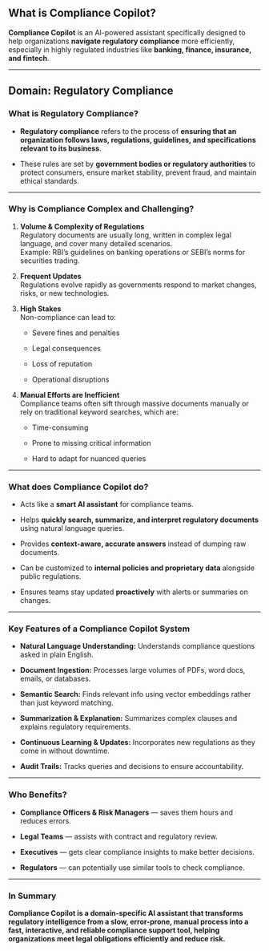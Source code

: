 
## What is **Compliance Copilot**?

**Compliance Copilot** is an AI-powered assistant specifically designed to help organizations **navigate regulatory compliance** more efficiently, especially in highly regulated industries like **banking, finance, insurance, and fintech**.

---

## Domain: Regulatory Compliance

### What is Regulatory Compliance?

- **Regulatory compliance** refers to the process of **ensuring that an organization follows laws, regulations, guidelines, and specifications relevant to its business**.
    
- These rules are set by **government bodies or regulatory authorities** to protect consumers, ensure market stability, prevent fraud, and maintain ethical standards.
    

---

### Why is Compliance Complex and Challenging?

1. **Volume & Complexity of Regulations**  
    Regulatory documents are usually long, written in complex legal language, and cover many detailed scenarios.  
    Example: RBI’s guidelines on banking operations or SEBI’s norms for securities trading.
    
2. **Frequent Updates**  
    Regulations evolve rapidly as governments respond to market changes, risks, or new technologies.
    
3. **High Stakes**  
    Non-compliance can lead to:
    
    - Severe fines and penalties
        
    - Legal consequences
        
    - Loss of reputation
        
    - Operational disruptions
        
4. **Manual Efforts are Inefficient**  
    Compliance teams often sift through massive documents manually or rely on traditional keyword searches, which are:
    
    - Time-consuming
        
    - Prone to missing critical information
        
    - Hard to adapt for nuanced queries
        

---

### What does Compliance Copilot do?

- Acts like a **smart AI assistant** for compliance teams.
    
- Helps **quickly search, summarize, and interpret regulatory documents** using natural language queries.
    
- Provides **context-aware, accurate answers** instead of dumping raw documents.
    
- Can be customized to **internal policies and proprietary data** alongside public regulations.
    
- Ensures teams stay updated **proactively** with alerts or summaries on changes.
    

---

### Key Features of a Compliance Copilot System

- **Natural Language Understanding:** Understands compliance questions asked in plain English.
    
- **Document Ingestion:** Processes large volumes of PDFs, word docs, emails, or databases.
    
- **Semantic Search:** Finds relevant info using vector embeddings rather than just keyword matching.
    
- **Summarization & Explanation:** Summarizes complex clauses and explains regulatory requirements.
    
- **Continuous Learning & Updates:** Incorporates new regulations as they come in without downtime.
    
- **Audit Trails:** Tracks queries and decisions to ensure accountability.
    

---

### Who Benefits?

- **Compliance Officers & Risk Managers** — saves them hours and reduces errors.
    
- **Legal Teams** — assists with contract and regulatory review.
    
- **Executives** — gets clear compliance insights to make better decisions.
    
- **Regulators** — can potentially use similar tools to check compliance.
    

---

### In Summary

**Compliance Copilot is a domain-specific AI assistant that transforms regulatory intelligence from a slow, error-prone, manual process into a fast, interactive, and reliable compliance support tool, helping organizations meet legal obligations efficiently and reduce risk.**